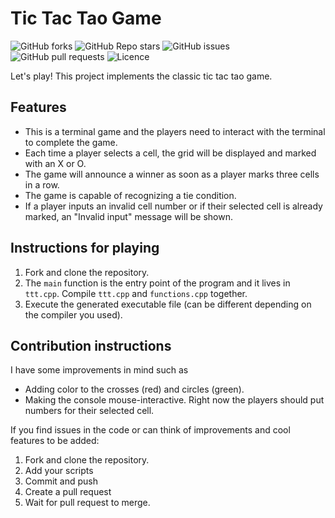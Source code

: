 # Tic Tac Tao Game

![GitHub forks](https://img.shields.io/github/forks/reza0146/tic-tac-tao)
![GitHub Repo stars](https://img.shields.io/github/stars/reza0146/tic-tac-tao)
![GitHub issues](https://img.shields.io/github/issues/reza0146/tic-tac-tao?color=yellow)
![GitHub pull requests](https://img.shields.io/github/issues-pr/reza0146/tic-tac-tao?color=violet)
![Licence](https://img.shields.io/github/license/reza0146/tic-tac-tao)

Let's play! This project implements the classic tic tac tao game. 
## Features
* This is a terminal game and the players need to interact with the terminal to complete the game.
* Each time a player selects a cell, the grid will be displayed and marked with an X or O.
* The game will announce a winner as soon as a player marks three cells in a row.
* The game is capable of recognizing a tie condition.
* If a player inputs an invalid cell number or if their selected cell is already marked, an "Invalid input" message will be shown.
## Instructions for playing
1. Fork and clone the repository.
2. The `main` function is the entry point of the program and it lives in `ttt.cpp`. Compile `ttt.cpp` and `functions.cpp` together.
3. Execute the generated executable file (can be different depending on the compiler you used).
## Contribution instructions
I have some improvements in mind such as 
  * Adding color to the crosses (red) and circles (green).
  * Making the console mouse-interactive. Right now the players should put numbers for their selected cell.
  
If you find issues in the code or can think of improvements and cool features to be added:
1. Fork and clone the repository.
2. Add your scripts
3. Commit and push
4. Create a pull request
6. Wait for pull request to merge.


